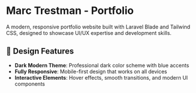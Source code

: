 # Marc Trestman - Portfolio 

A modern, responsive portfolio website built with Laravel Blade and Tailwind CSS, designed to showcase UI/UX expertise and development skills.

## 🎨 Design Features

- **Dark Modern Theme**: Professional dark color scheme with blue accents
- **Fully Responsive**: Mobile-first design that works on all devices
- **Interactive Elements**: Hover effects, smooth transitions, and modern UI components
